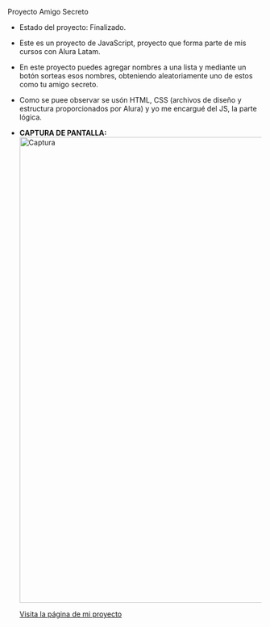 <hi> Proyecto Amigo Secreto</h1>

- Estado del proyecto: Finalizado.

- Este es un proyecto de JavaScript, proyecto que forma parte de mis cursos con Alura Latam.
- En este proyecto puedes agregar nombres a una lista y mediante un botón sorteas esos nombres, obteniendo aleatoriamente uno de estos como tu amigo secreto.

- Como se puee observar se usón HTML, CSS (archivos de diseño y estructura proporcionados por Alura) y yo me encargué del JS, la parte lógica.

- **CAPTURA DE PANTALLA:**
  <img width="1920" height="922" alt="Captura" src="https://github.com/user-attachments/assets/b666f6c7-e950-4b38-bd76-0a4b83019ddf" />

  [Visita la página de mi proyecto](https://github.com)


  
